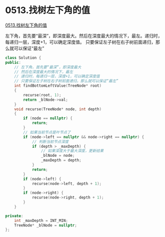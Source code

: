 # 0513.找树左下角的值

[0513.找树左下角的值](https://leetcode.cn/problems/find-bottom-left-tree-value/)

左下角，首先要“最深”，即深度最大。然后在深度最大的情况下，最左。递归时，每递归一层，深度+1，可以确定深度值。
只要保证左子树在右子树前面递归，那么就可以保证“最左”

```c++
class Solution {
public:
    // 左下角，首先要“最深”，即深度最大
    // 然后在深度最大的情况下，最左
    // 递归时，每递归一层，深度+1，可以确定深度值
    // 只要保证左子树在右子树前面递归，那么就可以保证“最左”
    int findBottomLeftValue(TreeNode* root)
    {
        recurse(root, 1);
        return _blNode->val;
    }
    void recurse(TreeNode* node, int depth)
    {
        if (node == nullptr) {
            return;
        }
        // 如果当前节点是叶节点了
        if (node->left == nullptr && node->right == nullptr) {
            // 判断当前节点深度
            if (depth > _maxDepth) {
                // 如果深度大于最大深度，更新结果
                _blNode = node;
                _maxDepth = depth;
            }
            return;
        }
        if (node->left) {
            recurse(node->left, depth + 1);
        }
        if (node->right) {
            recurse(node->right, depth + 1);
        }
    }

private:
    int _maxDepth = INT_MIN;
    TreeNode* _blNode = nullptr;
};

```
